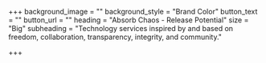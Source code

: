 +++
background_image = ""
background_style = "Brand Color"
button_text = ""
button_url = ""
heading = "Absorb Chaos - Release Potential"
size = "Big"
subheading = "Technology services inspired by and based on freedom, collaboration, transparency, integrity, and community."

+++
